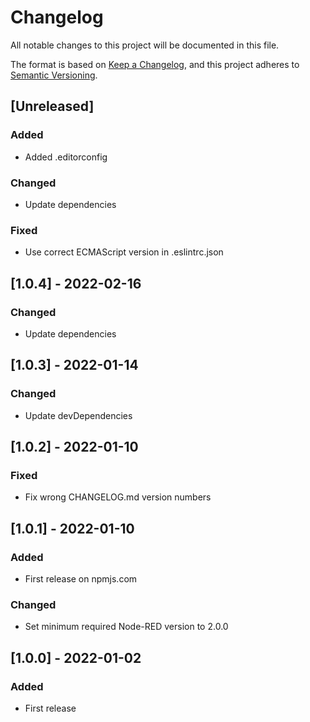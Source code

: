 # Changelog
All notable changes to this project will be documented in this file.

The format is based on [Keep a Changelog](https://keepachangelog.com/en/1.0.0/),
and this project adheres to [Semantic Versioning](https://semver.org/spec/v2.0.0.html).

## [Unreleased]
### Added
- Added .editorconfig

### Changed
- Update dependencies

### Fixed
- Use correct ECMAScript version in .eslintrc.json

## [1.0.4] - 2022-02-16
### Changed
- Update dependencies

## [1.0.3] - 2022-01-14
### Changed
- Update devDependencies

## [1.0.2] - 2022-01-10
### Fixed
- Fix wrong CHANGELOG.md version numbers

## [1.0.1] - 2022-01-10
### Added
- First release on npmjs.com

### Changed
- Set minimum required Node-RED version to 2.0.0

## [1.0.0] - 2022-01-02
### Added
- First release
